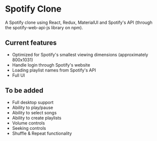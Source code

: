 # Spotify Clone
A Spotify clone using React, Redux, MaterialUI and Spotify's API (through the spotify-web-api-js library on npm).  

## Current features
* Optimized for Spotify's smallest viewing dimensions (approximately 800x1031)
* Handle login through Spotify's website
* Loading playlist names from Spotify's API
* Full UI

## To be added
* Full desktop support
* Ability to play/pause
* Ability to select songs
* Ability to create playlists
* Volume controls
* Seeking controls
* Shuffle & Repeat functionality
